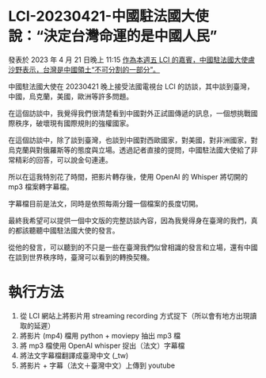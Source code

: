 # LCI-20230421-中國駐法國大使說：“決定台灣命運的是中國人民”

  發表於 2023 年 4 月 21 日晚上 11:15
  [作為本週五 LCI 的嘉賓，中國駐法國大使盧沙野表示，台灣是中國領土“不可分割的一部分”。](https://www.tf1info.fr/international/video-c-est-le-peuple-chinois-qui-decide-du-destin-de-taiwan-affirme-l-ambassadeur-de-chine-en-france-en-interview-sur-lci-2254881.html)

中國駐法國大使在 20230421 晚上接受法國電視台 LCI 的訪談，其中談到臺灣，中國，烏克蘭，美國，歐洲等許多問題。

在這個訪談中，我覺得我們很清楚看到中國對外正試圖傳遞的訊息，一個想挑戰國際秩序，破壞現有國際規則的強權國家。

在這個訪談中，除了談到臺灣，也談到中國對西歐國家，對美國，對非洲國家，對烏克蘭與對俄羅斯等的態度與立場。透過記者直接的提問，中國駐法國大使給了非常精彩的回答，可以說金句連連。

所以在這我特別花了時間，把影片轉存後，使用 OpenAI 的 Whisper 將切開的 mp3 檔案轉字幕檔。

字幕檔目前是法文，同時是依照每兩分鐘一個檔案的長度切開。

最終我希望可以提供一個中文版的完整訪談內容，因為我覺得身在臺灣的我們，真的都該聽聽中國駐法國大使的發言。

從他的發言，可以聽到的不只是一些在臺灣我們似曾相識的發言和立場，還有中國在談到世界秩序時，臺灣可以看到的轉換契機。


# 執行方法

1. 從 LCI 網站上將影片用 streaming recording 方式捉下（所以會有地方出現讀取的延遲）
2. 將影片 (mp4) 檔用 python + moviepy 抽出 mp3 檔
3. 將 mp3 檔使用 OpenAI whisper 捉出（法文）字幕檔
4. 將法文字幕檔翻譯成臺灣中文 (_tw)
5. 將影片 + 字幕（法文＋臺灣中文）上傳到 youtube


  


